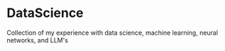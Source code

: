 # DataScience
Collection of my experience with data science, machine learning, neural networks, and LLM's
